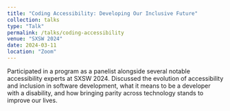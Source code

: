 ```yaml
---
title: "Coding Accessibility: Developing Our Inclusive Future"
collection: talks
type: "Talk"
permalink: /talks/coding-accessibility
venue: "SXSW 2024"
date: 2024-03-11
location: "Zoom"
---
```


Participated in a program as a panelist alongside several notable accessibility experts at SXSW 2024. Discussed the evolution of accessibility and inclusion in software development, what it means to be a developer with a disability, and how bringing parity across technology stands to improve our lives.
